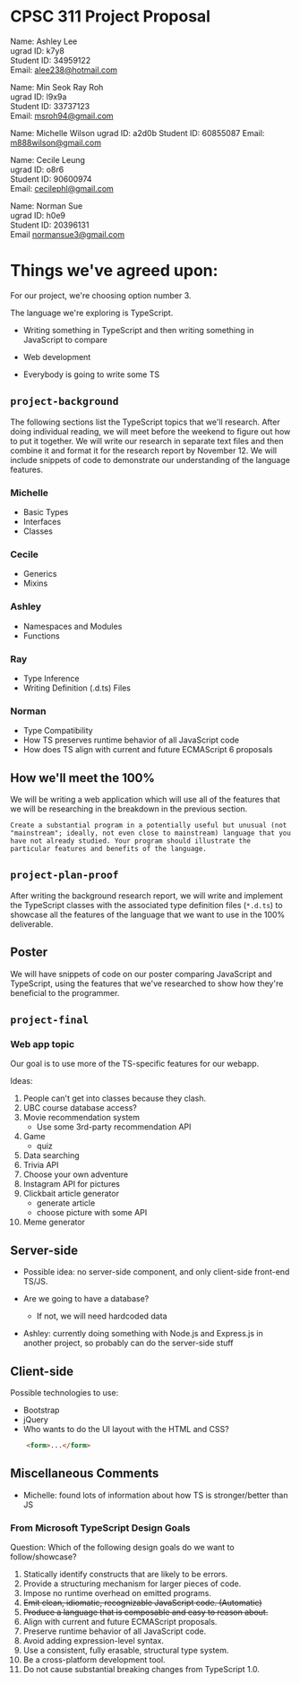 # CPSC 311 Project Proposal

Name:       Ashley Lee  
ugrad ID:   k7y8  
Student ID: 34959122  
Email:      alee238@hotmail.com  

Name:       Min Seok Ray Roh  
ugrad ID:   l9x9a  
Student ID: 33737123  
Email:      msroh94@gmail.com

Name:       Michelle Wilson 
ugrad ID:   a2d0b
Student ID: 60855087
Email:      m888wilson@gmail.com 

Name:       Cecile Leung    
ugrad ID:   o8r6    
Student ID: 90600974    
Email:      cecilephl@gmail.com    

Name:       Norman Sue      
ugrad ID:   h0e9  
Student ID: 20396131  
Email       normansue3@gmail.com    

# Things we've agreed upon:

For our project, we're choosing option number 3.

The language we're exploring is TypeScript.

- Writing something in TypeScript and then writing something in JavaScript to compare
- Web development

- Everybody is going to write some TS




## `project-background`

The following sections list the TypeScript topics that we'll research. After doing individual reading, we will meet before the weekend to figure out how to put it together. We will write our research in separate text files and then combine it and format it for the research report by November 12. We will include snippets of code to demonstrate our understanding of the language features.

### Michelle

- Basic Types
- Interfaces
- Classes

### Cecile

- Generics
- Mixins

### Ashley

- Namespaces and Modules
- Functions

### Ray

- Type Inference
- Writing Definition (.d.ts) Files

### Norman

- Type Compatibility
- How TS preserves runtime behavior of all JavaScript code
- How does TS align with current and future ECMAScript 6 proposals

## How we'll meet the 100%

We will be writing a web application which will use all of the features that we will be researching in the breakdown in the previous section.

```
Create a substantial program in a potentially useful but unusual (not "mainstream"; ideally, not even close to mainstream) language that you have not already studied. Your program should illustrate the particular features and benefits of the language.
```

## `project-plan-proof`

After writing the background research report, we will write and implement the TypeScript classes with the associated type definition files (`*.d.ts`) to showcase all the features of the language that we want to use in the 100% deliverable.

## Poster

We will have snippets of code on our poster comparing JavaScript and TypeScript, using the features that we've researched to show how they're beneficial to the programmer.

## `project-final`


### Web app topic


Our goal is to use more of the TS-specific features for our webapp.

Ideas:

1. People can't get into classes because they clash.
2. UBC course database access?
3. Movie recommendation system
    - Use some 3rd-party recommendation API
4. Game
    - quiz
5. Data searching
6. Trivia API
7. Choose your own adventure
8. Instagram API for pictures
9. Clickbait article generator
    - generate article
    - choose picture with some API
10. Meme generator



## Server-side 

- Possible idea: no server-side component, and only client-side front-end TS/JS.


- Are we going to have a database?
    - If not, we will need hardcoded data
- Ashley: currently doing something with Node.js and Express.js in another project, so probably can do the server-side stuff

## Client-side

Possible technologies to use:
- Bootstrap
- jQuery
- Who wants to do the UI layout with the HTML and CSS?

```html
    <form>...</form>
```


## Miscellaneous Comments

- Michelle: found lots of information about how TS is stronger/better than JS

### From Microsoft TypeScript Design Goals 

Question: Which of the following design goals do we want to follow/showcase?

1. Statically identify constructs that are likely to be errors.
2. Provide a structuring mechanism for larger pieces of code.
3. Impose no runtime overhead on emitted programs.
4. ~~Emit clean, idiomatic, recognizable JavaScript code. (Automatic)~~
5. ~~Produce a language that is composable and easy to reason about.~~
6. Align with current and future ECMAScript proposals. 
7. Preserve runtime behavior of all JavaScript code.
8. Avoid adding expression-level syntax.
9. Use a consistent, fully erasable, structural type system.
10. Be a cross-platform development tool.
11. Do not cause substantial breaking changes from TypeScript 1.0.
